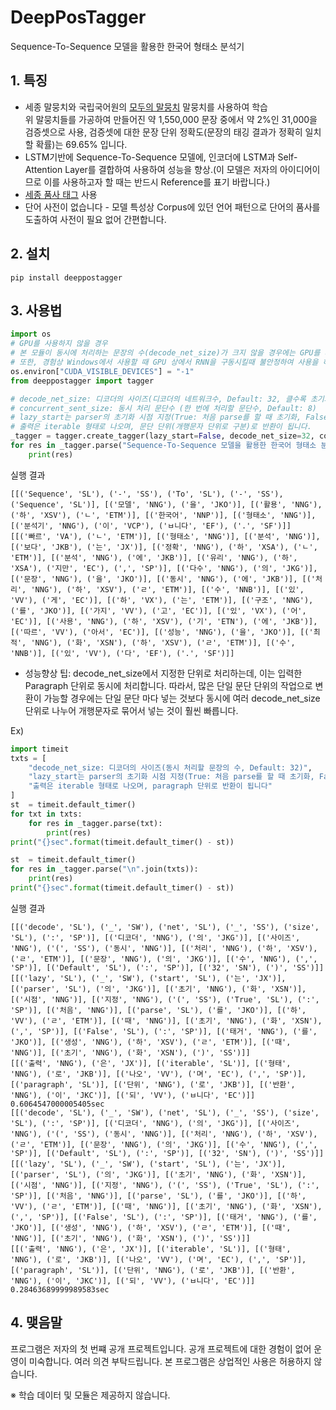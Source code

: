# DeepPosTagger

Sequence-To-Sequence 모델을 활용한 한국어 형태소 분석기

## 1. 특징

* 세종 말뭉치와 국립국어원의 [모두의 말뭉치](https://corpus.korean.go.kr/) 말뭉치를 사용하여 학습\
  위 말뭉치들를 가공하여 만들어진 약 1,550,000 문장 중에서 약 2%인 31,000을 검증셋으로 사용, 검증셋에 대한 문장 단위 정확도(문장의 태깅 결과가 정확히 일치할 확률)는 69.65% 입니다.
* LSTM기반에 Sequence-To-Sequence 모델에, 인코더에 LSTM과 Self-Attention Layer를 결합하여 사용하여 성능을 향상.(이 모델은 저자의 아이디어이므로 이를 사용하고자 할 때는 반드시 Reference를 표기 바랍니다.)
* [세종 품사 태그](http://kkma.snu.ac.kr/documents/?doc=postag) 사용
* 단어 사전이 없습니다 - 모델 특성상 Corpus에 있던 언어 패턴으로 단어의 품사를 도출하여 사전이 필요 없어 간편합니다.

## 2. 설치
```
pip install deeppostagger
```

## 3. 사용법

```python
import os
# GPU를 사용하지 않을 경우
# 본 모듈이 동시에 처리하는 문장의 수(decode_net_size)가 크지 않을 경우에는 GPU를 사용하는 것은 오히려 역효과가 있다.
# 또한, 경험상 Windows에서 사용할 때 GPU 상에서 RNN을 구동시킬때 불안정하여 사용을 하지 않는게 좋다.
os.environ["CUDA_VISIBLE_DEVICES"] = "-1"
from deeppostagger import tagger

# decode_net_size: 디코더의 사이즈(디코더의 네트워크수, Default: 32, 클수록 초기화와 메모리가 많이 필요, 반면 실행 속도는 빨라진다.)
# concurrent_sent_size: 동시 처리 문단수 (한 번에 처리할 문단수, Default: 8)
# lazy_start는 parser의 초기화 시점 지정(True: 처음 parse를 할 때 초기화, False: 태거를 생성할 때 초기화)
# 출력은 iterable 형태로 나오며, 문단 단위(개행문자 단위로 구분)로 반환이 됩니다.
_tagger = tagger.create_tagger(lazy_start=False, decode_net_size=32, concurrent_sent_size=8)
for res in _tagger.parse("Sequence-To-Sequence 모델을 활용한 한국어 형태소 분석기입니다.\n빠른 형태소 분석 보다는 정확한 분석에 유리하지만, 다수의 문장을 동시에 처리할 수 있게 하는 구조를 가지고 있어 사용하기에 따라서 성능을 최적화할 수 있다."):
    print(res)
```
실행 결과
```
[[('Sequence', 'SL'), ('-', 'SS'), ('To', 'SL'), ('-', 'SS'), ('Sequence', 'SL')], [('모델', 'NNG'), ('을', 'JKO')], [('활용', 'NNG'), ('하', 'XSV'), ('ㄴ', 'ETM')], [('한국어', 'NNP')], [('형태소', 'NNG')], [('분석기', 'NNG'), ('이', 'VCP'), ('ㅂ니다', 'EF'), ('.', 'SF')]]
[[('빠르', 'VA'), ('ㄴ', 'ETM')], [('형태소', 'NNG')], [('분석', 'NNG')], [('보다', 'JKB'), ('는', 'JX')], [('정확', 'NNG'), ('하', 'XSA'), ('ㄴ', 'ETM')], [('분석', 'NNG'), ('에', 'JKB')], [('유리', 'NNG'), ('하', 'XSA'), ('지만', 'EC'), (',', 'SP')], [('다수', 'NNG'), ('의', 'JKG')], [('문장', 'NNG'), ('을', 'JKO')], [('동시', 'NNG'), ('에', 'JKB')], [('처리', 'NNG'), ('하', 'XSV'), ('ㄹ', 'ETM')], [('수', 'NNB')], [('있', 'VV'), ('게', 'EC')], [('하', 'VX'), ('는', 'ETM')], [('구조', 'NNG'), ('를', 'JKO')], [('가지', 'VV'), ('고', 'EC')], [('있', 'VX'), ('어', 'EC')], [('사용', 'NNG'), ('하', 'XSV'), ('기', 'ETN'), ('에', 'JKB')], [('따르', 'VV'), ('아서', 'EC')], [('성능', 'NNG'), ('을', 'JKO')], [('최적', 'NNG'), ('화', 'XSN'), ('하', 'XSV'), ('ㄹ', 'ETM')], [('수', 'NNB')], [('있', 'VV'), ('다', 'EF'), ('.', 'SF')]]
```
* 성능향상 팁: decode_net_size에서 지정한 단위로 처리하는데, 이는 입력한 Paragraph 단위로 동시에 처리합니다. 따라서, 많은 단일 문단 단위의 작업으로 변환이 가능할 경우에는 단일 문단 마다 넣는 것보다 동시에 여러 decode_net_size 단위로 나누어 개행문자로 묶어서 넣는 것이 훨씬 빠릅니다.
  
Ex)
```python
import timeit
txts = [
    "decode_net_size: 디코더의 사이즈(동시 처리할 문장의 수, Default: 32)",
    "lazy_start는 parser의 초기화 시점 지정(True: 처음 parse를 할 때 초기화, False: 태거를 생성할 때 초기화)",
    "출력은 iterable 형태로 나오며, paragraph 단위로 반환이 됩니다"
]
st  = timeit.default_timer()
for txt in txts:
    for res in _tagger.parse(txt):
        print(res)
print("{}sec".format(timeit.default_timer() - st))

st  = timeit.default_timer()
for res in _tagger.parse("\n".join(txts)):
    print(res)
print("{}sec".format(timeit.default_timer() - st))
```
실행 결과
```
[[('decode', 'SL'), ('_', 'SW'), ('net', 'SL'), ('_', 'SS'), ('size', 'SL'), (':', 'SP')], [('디코더', 'NNG'), ('의', 'JKG')], [('사이즈', 'NNG'), ('(', 'SS'), ('동시', 'NNG')], [('처리', 'NNG'), ('하', 'XSV'), ('ㄹ', 'ETM')], [('문장', 'NNG'), ('의', 'JKG')], [('수', 'NNG'), (',', 'SP')], [('Default', 'SL'), (':', 'SP')], [('32', 'SN'), (')', 'SS')]]
[[('lazy', 'SL'), ('_', 'SW'), ('start', 'SL'), ('는', 'JX')], [('parser', 'SL'), ('의', 'JKG')], [('초기', 'NNG'), ('화', 'XSN')], [('시점', 'NNG')], [('지정', 'NNG'), ('(', 'SS'), ('True', 'SL'), (':', 'SP')], [('처음', 'NNG')], [('parse', 'SL'), ('를', 'JKO')], [('하', 'VV'), ('ㄹ', 'ETM')], [('때', 'NNG')], [('초기', 'NNG'), ('화', 'XSN'), (',', 'SP')], [('False', 'SL'), (':', 'SP')], [('태거', 'NNG'), ('를', 'JKO')], [('생성', 'NNG'), ('하', 'XSV'), ('ㄹ', 'ETM')], [('때', 'NNG')], [('초기', 'NNG'), ('화', 'XSN'), (')', 'SS')]]
[[('출력', 'NNG'), ('은', 'JX')], [('iterable', 'SL')], [('형태', 'NNG'), ('로', 'JKB')], [('나오', 'VV'), ('며', 'EC'), (',', 'SP')], [('paragraph', 'SL')], [('단위', 'NNG'), ('로', 'JKB')], [('반환', 'NNG'), ('이', 'JKC')], [('되', 'VV'), ('ㅂ니다', 'EC')]]
0.6064547000005405sec
[[('decode', 'SL'), ('_', 'SW'), ('net', 'SL'), ('_', 'SS'), ('size', 'SL'), (':', 'SP')], [('디코더', 'NNG'), ('의', 'JKG')], [('사이즈', 'NNG'), ('(', 'SS'), ('동시', 'NNG')], [('처리', 'NNG'), ('하', 'XSV'), ('ㄹ', 'ETM')], [('문장', 'NNG'), ('의', 'JKG')], [('수', 'NNG'), (',', 'SP')], [('Default', 'SL'), (':', 'SP')], [('32', 'SN'), (')', 'SS')]]
[[('lazy', 'SL'), ('_', 'SW'), ('start', 'SL'), ('는', 'JX')], [('parser', 'SL'), ('의', 'JKG')], [('초기', 'NNG'), ('화', 'XSN')], [('시점', 'NNG')], [('지정', 'NNG'), ('(', 'SS'), ('True', 'SL'), (':', 'SP')], [('처음', 'NNG')], [('parse', 'SL'), ('를', 'JKO')], [('하', 'VV'), ('ㄹ', 'ETM')], [('때', 'NNG')], [('초기', 'NNG'), ('화', 'XSN'), (',', 'SP')], [('False', 'SL'), (':', 'SP')], [('태거', 'NNG'), ('를', 'JKO')], [('생성', 'NNG'), ('하', 'XSV'), ('ㄹ', 'ETM')], [('때', 'NNG')], [('초기', 'NNG'), ('화', 'XSN'), (')', 'SS')]]
[[('출력', 'NNG'), ('은', 'JX')], [('iterable', 'SL')], [('형태', 'NNG'), ('로', 'JKB')], [('나오', 'VV'), ('며', 'EC'), (',', 'SP')], [('paragraph', 'SL')], [('단위', 'NNG'), ('로', 'JKB')], [('반환', 'NNG'), ('이', 'JKC')], [('되', 'VV'), ('ㅂ니다', 'EC')]]
0.28463689999989583sec
```

## 4. 맺음말
프로그램은 저자의 첫 번쨰 공개 프로젝트입니다. 공개 프로젝트에 대한 경험이 없어 운영이 미숙합니다. 여러 의견 부탁드립니다.
본 프로그램은 상업적인 사용은 허용하지 않습니다.

※ 학습 데이터 및 모듈은 제공하지 않습니다.
